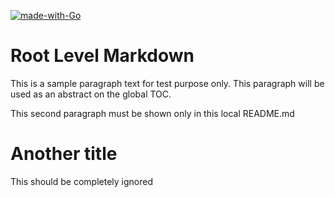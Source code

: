 [![made-with-Go](https://img.shields.io/badge/Made%20with-Go-1f425f.svg)](http://golang.org)

# Root Level Markdown

This is a sample paragraph text for test purpose only. This paragraph will be used as an abstract on the global TOC.

This second paragraph must be shown only in this local README.md

# Another title

This should be completely ignored
